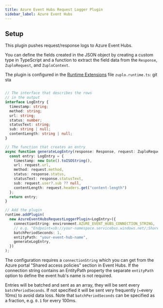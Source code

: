 ```yaml
---
title: Azure Event Hubs Request Logger Plugin
sidebar_label: Azure Event Hubs
---
```


<EnterpriseFeature name="Custom logging" />

## Setup

This plugin pushes request/response logs to Azure Event Hubs.

You can define the fields created in the JSON object by creating a custom type
in TypeScript and a function to extract the field data from the `Response`,
`ZuploRequest`, and `ZuploContext`.

The plugin is configured in the [Runtime Extensions](./runtime-extensions.md)
file `zuplo.runtime.ts`: git sta

```ts

// The interface that describes the rows
// in the output
interface LogEntry {
  timestamp: string;
  method: string;
  url: string;
  status: number;
  statusText: string;
  sub: string | null;
  contentLength: string | null;
}

// The function that creates an entry
async function generateLogEntry(response: Response, request: ZuploRequest)
  const entry: LogEntry = {
    timestamp: new Date().toISOString(),
    url: request.url,
    method: request.method,
    status: response.status,
    statusText: response.statusText,
    sub: request.user?.sub ?? null,
    contentLength: request.headers.get("content-length")
  };
  return entry;
}

// Add the plugin
runtime.addPlugin(
  new AzureEventHubsRequestLoggerPlugin<LogEntry>({
    connectionString: environment.AZURE_EVENT_HUBS_CONNECTION_STRING,
    // e.g. "Endpoint=sb://your-namespace.servicebus.windows.net/;SharedAccessKeyName=key-name;SharedAccessKey=YOUR_SHARED_ACCESS_KEY"
    batchPeriodSeconds: 1,
    entityPath: "your-event-hub-name",
    generateLogEntry,
  })
);

```

The configuration requires a `connectionString` which you can get from the Azure
portal "Shared access policies" section in Event Hubs. If the connection string
contains an EntityPath property the separate `entityPath` option to define the
event hub's name is not required.

Entries will be batched and sent as an array, they will be sent every
`batchPeriodSeconds`. If not specified it will be sent very frequently (~every
10ms) to avoid data loss. Note that `batchPeriodSeconds` can be specified as a
fraction, e.g. `0.1` for every 100ms.
